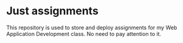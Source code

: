 # Just assignments

This repository is used to store and deploy assignments for my Web Application Development class. No need to pay attention to it.
